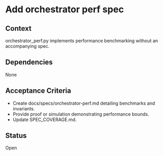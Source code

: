 # Add orchestrator perf spec

## Context
orchestrator_perf.py implements performance benchmarking without an accompanying spec.

## Dependencies
None

## Acceptance Criteria
- Create docs/specs/orchestrator-perf.md detailing benchmarks and invariants.
- Provide proof or simulation demonstrating performance bounds.
- Update SPEC_COVERAGE.md.

## Status
Open
